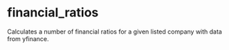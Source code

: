 # financial_ratios
Calculates a number of financial ratios for a given listed company with data from yfinance.
